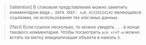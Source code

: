 
> [!attention] 
> В стэковом представление можно заметить комментарии вида 
> `; DATA XREF: sub_41324124142` 
> являющиеся ссылками, на использование тех или иных данных.

> [!fact] 
> Если ссылок несколько, то можно увидеть `...` в конце такового комментария.
> Чтобы посмотреть `все xref-ы` можно встать на метку инициализации объекта и нажать `X`.



